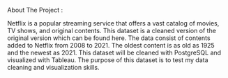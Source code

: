 About The Project : 

Netflix is a popular streaming service that offers a vast catalog of movies, TV shows, and original contents. This dataset is a cleaned version of the original version which can be found here. The data consist of contents added to Netflix from 2008 to 2021. The oldest content is as old as 1925 and the newest as 2021. This dataset will be cleaned with PostgreSQL and visualized with Tableau. The purpose of this dataset is to test my data cleaning and visualization skills.
